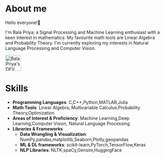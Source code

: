 # About me

Hello everyone!👋

I'm Bala Priya; a Signal Processing and Machine Learning enthusiast with a keen interest in mathematics.
My favourite math tools are Linear Algebra and Probability Theory.
I'm currently exploring my interests in Natural Language Processing and Computer Vision.

<a href="https://dev.to/balapriya">
  <img src="https://d2fltix0v2e0sb.cloudfront.net/dev-badge.svg" alt="Bala Priya's DEV Community Profile" height="50" width="50">
</a>

# Skills

- **Programming Languages**: C,C++,Python,MATLAB,Julia
- **Math Tools**: Linear Algebra, Multivariable Calculus,Probability Theory,Optimization
- **Areas of Interest & Proficiency**: Machine Learning,Deep Learning,Computer Vision, Natural Language Processing
- **Libraries & Frameworks**
   - **Data Wrangling & Visualization**: NumPy,pandas,matplotlib,Seaborn,Plotly,geopandas
   - **ML & DL frameworks**: scikit-learn,PyTorch,TensorFlow,Keras
   - **NLP Libraries**: NLTK,spaCy,Gensim,HuggingFace

